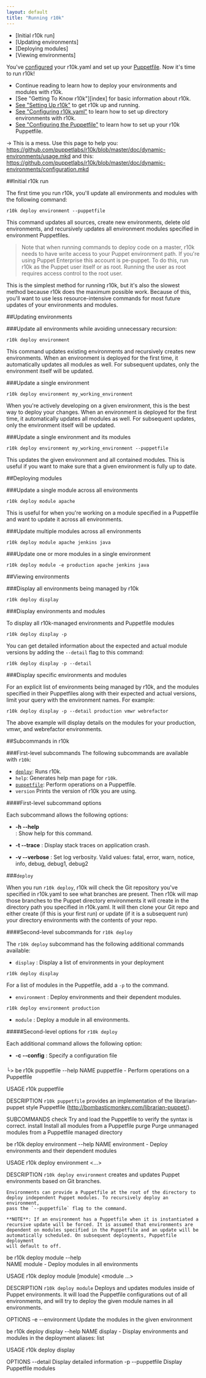 ```yaml
---
layout: default
title: "Running r10k"
---
```


[setup]: ./setup_r10k.html
[r10kyaml]: ./configuring_r10kyaml.html
[puppetfile]: ./configure_puppetfile.html
[running]: ./running_r10k.html

* [Initial r10k run]
* [Updating environments]
* [Deploying modules]
* [Viewing environments]

You've [configured][r10kyaml] your r10k.yaml and set up your [Puppetfile][puppetfile]. Now it's time to run r10k!

* Continue reading to learn how to deploy your environments and modules with r10k.
* [See "Getting To Know r10k"][index] for basic information about r10k.
* [See "Setting Up r10k"][setup] to get r10k up and running.
* [See "Configuring r10k.yaml"][r10kyaml] to learn how to set up directory environments with r10k.
* [See "Configuring the Puppetfile"][puppetfile] to learn how to set up your r10k Puppetfile.

-> This is a mess. Use this page to help you: https://github.com/puppetlabs/r10k/blob/master/doc/dynamic-environments/usage.mkd and this: https://github.com/puppetlabs/r10k/blob/master/doc/dynamic-environments/configuration.mkd

##Initial r10k run

The first time you run r10k, you'll update all environments and modules with the following command: 

~~~
r10k deploy environment --puppetfile
~~~

This command updates all sources, create new environments, delete old environments, and recursively updates all environment modules specified in environment Puppetfiles.

> Note that when running commands to deploy code on a master, r10k needs to have write access to your Puppet environment path. If you're using Puppet Enterprise this account is pe-puppet. To do this, run r10k as the Puppet user itself or as root. Running the user as root requires access control to the root user.

This is the simplest method for running r10k, but it's also the slowest method because r10k does the maximum possible work. Because of this, you'll want to use less resource-intensive commands for most future updates of your environments and modules.

##Updating environments

###Update all environments while avoiding unnecessary recursion:

~~~
r10k deploy environment
~~~

This command updates existing environments and recursively creates new environments.
When an environment is deployed for the first time, it automatically updates all modules as well. For subsequent updates, only the environment itself will be updated.

###Update a single environment

~~~
r10k deploy environment my_working_environment
~~~

When you're actively developing on a given environment, this is the best way to
deploy your changes. When an environment is deployed for the first
time, it automatically updates all modules as well. For subsequent updates,
only the environment itself will be updated.

###Update a single environment and its modules

~~~
r10k deploy environment my_working_environment --puppetfile
~~~

This updates the given environment and all contained modules. This is
useful if you want to make sure that a given environment is fully up to date.


##Deploying modules

###Update a single module across all environments

~~~
r10k deploy module apache
~~~

This is useful for when you're working on a module specified in a Puppetfile and want to update it across all environments.

###Update multiple modules across all environments

~~~
r10k deploy module apache jenkins java
~~~

###Update one or more modules in a single environment

~~~
r10k deploy module -e production apache jenkins java
~~~

##Viewing environments

###Display all environments being managed by r10k

~~~
r10k deploy display
~~~

###Display environments and modules 

To display all r10k-managed environments and Puppetfile modules

~~~
r10k deploy display -p
~~~

You can get detailed information about the expected and actual module versions by adding the `--detail` flag to this command: 

~~~
r10k deploy display -p --detail
~~~

###Display specific environments and modules

For an explicit list of environments being managed by r10k, and the modules specified in their Puppetfiles along with their expected and actual versions, limit your query with the environment names. For example: 

~~~
r10k deploy display -p --detail production vmwr webrefactor
~~~

The above example will display details on the modules for your production, vmwr, and webrefactor environments.

##Subcommands in r10k

###First-level subcommands
The following subcommands are available with `r10k`:

* [`deploy`](#deploy): Runs r10k.
* `help`: Generates help man page for `r10k`.
* [`puppetfile`](#puppetfile): Perform operations on a Puppetfile.
* `version` Prints the version of r10k you are using.


####First-level subcommand options

Each subcommand allows the following options:

* **-h --help**     
: Show help for this command.

* **-t --trace**
: Display stack traces on application crash.

* **-v --verbose**
: Set log verbosity. Valid values: fatal, error, warn, notice, info, debug, debug1, debug2
    
    
###`deploy`

When you run `r10k deploy`, r10k will check the Git repository you've specified in r10k.yaml to see what branches are present. Then r10k will map those branches to the Puppet directory environments it will create in the directory path you specified in r10k.yaml. It will then clone your Git repo and either create (if this is your first run) or update (if it is a subsequent run) your directory environments with the contents of your repo.

####Second-level subcommands for `r10k deploy`

The `r10k deploy` subcommand has the following additional commands available:

* `display`
: Display a list of environments in your deployment

~~~
r10k deploy display
~~~

For a list of modules in the Puppetfile, add a `-p` to the command.

* `environment`
: Deploy environments and their dependent modules.

~~~
r10k deploy environment production
~~~

* `module`
: Deploy a module in all environments.


#####Second-level options for `r10k deploy`

Each additional command allows the following option:

* **-c --config**
: Specify a configuration file

###    
└> be r10k puppetfile --help
NAME
    puppetfile - Perform operations on a Puppetfile

USAGE
    r10k puppetfile <subcommand>

DESCRIPTION
    `r10k puppetfile` provides an implementation of the librarian-puppet
    style Puppetfile (http://bombasticmonkey.com/librarian-puppet/).

SUBCOMMANDS
    check      Try and load the Puppetfile to verify the syntax is correct.
    install    Install all modules from a Puppetfile
    purge      Purge unmanaged modules from a Puppetfile managed directory
    
    
 be r10k deploy environment --help
NAME
    environment - Deploy environments and their dependent modules

USAGE
    r10k deploy environment <options>
    <environment> <...>

DESCRIPTION
    `r10k deploy environment` creates and updates Puppet environments based
    on Git branches.

    Environments can provide a Puppetfile at the root of the directory to
    deploy independent Puppet modules. To recursively deploy an environment,
    pass the `--puppetfile` flag to the command.

    **NOTE**: If an environment has a Puppetfile when it is instantiated a
    recursive update will be forced. It is assumed that environments are
    dependent on modules specified in the Puppetfile and an update will be
    automatically scheduled. On subsequent deployments, Puppetfile deployment
    will default to off.
    
    
 be r10k deploy module --help    
NAME
    module - Deploy modules in all environments

USAGE
    r10k deploy module [module] <module ...>

DESCRIPTION
    `r10k deploy module` Deploys and updates modules inside of Puppet
    environments. It will load the Puppetfile configurations out of all
    environments, and will try to deploy the given module names in all
    environments.

OPTIONS
    -e --environment    Update the modules in the given environment
    
    
 be r10k deploy display --help
NAME
    display - Display environments and modules in the deployment
    aliases: list

USAGE
    r10k deploy display

OPTIONS
      --detail        Display detailed information
    -p --puppetfile    Display Puppetfile modules    
